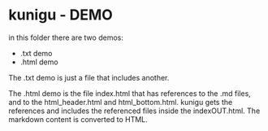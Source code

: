 # kunigu - DEMO

in this folder there are two demos:
- .txt demo
- .html demo


The .txt demo is just a file that includes another.

The .html demo is the file index.html that has references to the .md files, and to the html_header.html and html_bottom.html. kunigu gets the references and includes the referenced files inside the indexOUT.html. The markdown content is converted to HTML.
